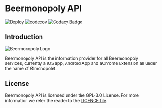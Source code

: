 # Beermonopoly API

[![Deploy](https://github.com/haavardnk/beermonopoly-api/actions/workflows/main.yml/badge.svg)](https://github.com/haavardnk/beermonopoly-api/actions/workflows/main.yml)
[![codecov](https://codecov.io/gh/haavardnk/beermonopoly-api/branch/main/graph/badge.svg?token=OCG3OGPMQ9)](https://codecov.io/gh/haavardnk/beermonopoly-api)
[![Codacy Badge](https://app.codacy.com/project/badge/Grade/80674013051c4e1aab75664e0c19fa68)](https://www.codacy.com/gh/haavardnk/beermonopoly-api/dashboard?utm_source=github.com&utm_medium=referral&utm_content=haavardnk/beermonopoly-api&utm_campaign=Badge_Grade)

## Introduction

![Beermonopoly Logo](https://i.imgur.com/MHce8RD.png)

Beermonopoly API is the information provider for all Beermonopoly services, currently a iOS app, Android App and aChrome Extension all under the name of Ølmonopolet.

## License

Beermonopoly API is licensed under the GPL-3.0 License. For more information we refer the reader to the [LICENCE file](https://github.com/haavardnk/beermonopoly-api/blob/main/LICENSE).
